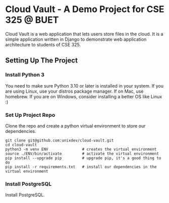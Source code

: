 # Cloud Vault - A Demo Project for CSE 325 @ BUET

Cloud Vault is a web application that lets users store files in the cloud. It is a simple
application written in Django to demonstrate web application architecture to students of
CSE 325.

## Setting Up The Project

### Install Python 3

You need to make sure Python 3.10 or later is installed in your system. If you are using
Linux, use your distros package manager. If on Mac, use homebrew. If you are on Windows,
consider installing a better OS like Linux :)

### Set Up Project Repo

Clone the repo and create a python virtual environment to store our dependencies.

```shell
git clone git@github.com:unixdev/cloud-vault.git
cd cloud-vault
python3 -m venv ENV               # creates the virtual environment
source ./ENV/bin/activate         # activate the virtual environment
pip install --upgrade pip         # upgrade pip, it's a good thing to do
pip install -r requirements.txt   # install our dependencies in the virtual environment
```

### Install PostgreSQL

Install PostgreSQL. 